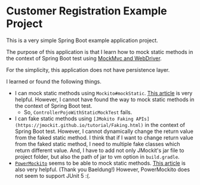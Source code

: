 # Customer Registration Example Project

This is a very simple Spring Boot example application project.

The purpose of this application is that I learn how to mock static methods in the context of Spring Boot test using [MockMvc and WebDriver](https://docs.spring.io/spring-framework/docs/current/reference/html/testing.html#spring-mvc-test-server-htmlunit-webdriver).

For the simplicity, this application does not have persistence layer.

I learned or found the following things.

- I can mock static methods using `Mockito#mockStatic`. [This article](https://www.baeldung.com/mockito-mock-static-methods) is very helpful. However, I cannot have found the way to mock static methods in the context of Spring Boot test.
  - So, `ControllerPojoWithStaticMockTest` fails.
- I can fake static methods using `[JMokito Faking APIs](https://jmockit.github.io/tutorial/Faking.html)` in the context of Spring Boot test. However, I cannot dynamically change the return value from the faked static method. I think that if I want to change return value from the faked static method, I need to multiple fake classes which return different value.  And, I have to add not only JMockit's jar file to project folder, but also the path of jar to vm option in `build.gradle`.
- [`PowerMockito`](https://github.com/powermock/powermock) seems to be able to mock static methods. [This article](https://www.baeldung.com/intro-to-powermock) is also very helpful. (Thank you Baeldung!) However, PowerMockito does not seem to support JUnit 5 :(.
